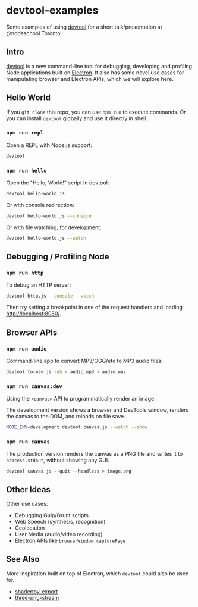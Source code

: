 # devtool-examples

Some examples of using [devtool](https://github.com/Jam3/devtool) for a short talk/presentation at @nodeschool Toronto.


## Intro

[devtool](https://github.com/Jam3/devtool) is a new command-line tool for debugging, developing and profiling Node applications built on [Electron](https://github.com/atom/electron/). It also has some novel use cases for manipulating browser and Electron APIs, which we will explore here.

## Hello World

If you `git clone` this repo, you can use `npm run` to execute commands. Or you can install `devtool` globally and use it directly in shell.

### `npm run repl`

Open a REPL with Node.js support:

```sh
devtool
```

### `npm run hello`

Open the "Hello, World!" script in devtool:

```sh
devtool hello-world.js
```

Or with console redirection:

```sh
devtool hello-world.js --console
```

Or with file watching, for development:

```sh
devtool hello-world.js --watch
```

## Debugging / Profiling Node

### `npm run http`

To debug an HTTP server:

```sh
devtool http.js --console --watch
```

Then try setting a breakpoint in one of the request handlers and loading [http://localhost:8080/](http://localhost:8080/).

## Browser APIs

### `npm run audio`

Command-line app to convert MP3/OGG/etc to MP3 audio files:

```sh
devtool to-wav.js -qh < audio.mp3 > audio.wav
```


### `npm run canvas:dev`

Using the `<canvas>` API to programmatically render an image.

The development version shows a browser and DevTools window, renders the canvas to the DOM, and reloads on file save.

```sh
NODE_ENV=development devtool canvas.js --watch --show
```

### `npm run canvas`

The production version renders the canvas as a PNG file and writes it to `process.stdout`, without showing any GUI.

```
devtool canvas.js --quit --headless > image.png
```

## Other Ideas

Other use cases:

- Debugging Gulp/Grunt scripts
- Web Speech (synthesis, recognition)
- Geolocation
- User Media (audio/video recording)
- Electron APIs like `browserWindow.capturePage`


## See Also

More inspiration built on top of Electron, which `devtool` could also be used for.

- [shadertoy-export](https://github.com/mattdesl/shadertoy-export)
- [three-png-stream](https://github.com/Jam3/three-png-stream)